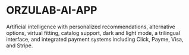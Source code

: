 # ORZULAB-AI-APP 
Artificial intelligence with personalized recommendations, alternative options, virtual fitting, catalog support, dark and light mode, a trilingual interface, and integrated payment systems including Click, Payme, Visa, and Stripe.
